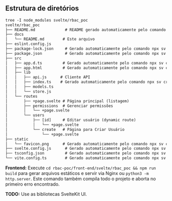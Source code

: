 ## Estrutura de diretórios

```txt
tree -I node_modules svelte/rbac_poc
svelte/rbac_poc
├── README.md             # README gerado automaticamente pelo comando npx sv create rbac_poc
├── docs
│   └── README.md        # Este arquivo
├── eslint.config.js
├── package-lock.json     # Gerado automaticamente pelo comando npx sv create rbac_poc
├── package.json          # Gerado automaticamente pelo comando npx sv create rbac_poc
├── src
│   ├── app.d.ts         # Gerado automaticamente pelo comando npx sv create rbac_poc
│   ├── app.html         # Gerado automaticamente pelo comando npx sv create rbac_poc
│   ├── lib
│   │   ├── api.js      # Cliente API
│   │   ├── index.ts    # Gerado automaticamente pelo comando npx sv create rbac_poc
│   │   ├── models.ts
│   │   └── store.js
│   └── routes
│       ├── +page.svelte # Página principal (listagem)
│       ├── permissions  # Gerenciar permissões
│       │   └── +page.svelte
│       └── users
│           ├── [id]     # Editar usuário (dynamic route)
│           │   └── +page.svelte
│           └── create   # Página para Criar Usuário
│               └── +page.svelte
├── static
│   └── favicon.png      # Gerado automaticamente pelo comando npx sv create rbac_poc
├── svelte.config.js      # Gerado automaticamente pelo comando npx sv create rbac_poc
├── tsconfig.json         # Gerado automaticamente pelo comando npx sv create rbac_poc
└── vite.config.ts        # Gerado automaticamente pelo comando npx sv create rbac_poc
```

**Frontend:** Execute `cd rbac-poc/front-end/svelte/rbac_poc && npm run build` para gerar
arquivos estáticos e servir via Nginx ou `python3 -m http.server`. Este comando também
compila todo o projeto e aborta no primeiro erro encontrado.

**TODO:** Use as bibliotecas SvelteKit UI.
